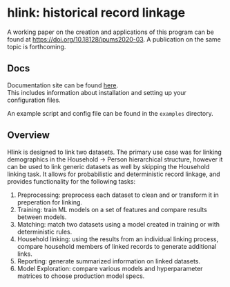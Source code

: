 # hlink: historical record linkage

A working paper on the creation and applications of this program can be found at <https://doi.org/10.18128/ipums2020-03>. A publication on the same topic is forthcoming.

## Docs

Documentation site can be found [here](https://pages.github.umn.edu/mpc/hlink).    
This includes information about installation and setting up your configuration files.

An example script and config file can be found in the `examples` directory.

## Overview

Hlink is designed to link two datasets. The primary use case was for linking demographics in the Household -> Person hierarchical structure, however it can be used to link generic datasets as well by skipping the Household linking task. It allows for probabilistic and deterministic record linkage, and provides functionality for the following tasks:

1. Preprocessing: preprocess each dataset to clean and or transform it in preperation for linking.
2. Training: train ML models on a set of features and compare results between models.
3. Matching: match two datasets using a model created in training or with deterministic rules.
4. Household linking: using the results from an individual linking process, compare household members of linked records to generate additional links.
5. Reporting: generate summarized information on linked datasets.
6. Model Exploration: compare various models and hyperparameter matrices to choose production model specs.

